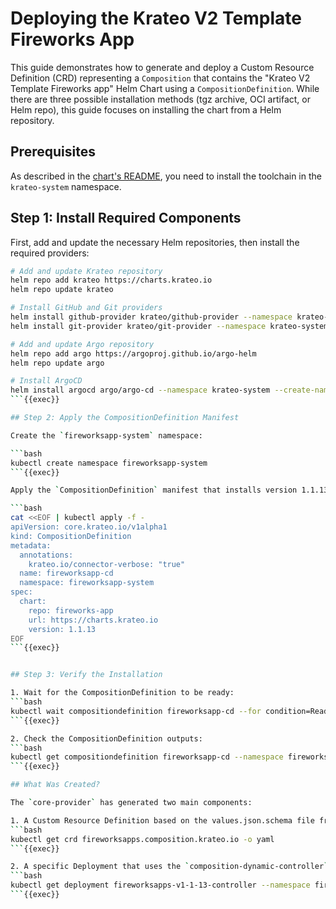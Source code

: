 # Deploying the Krateo V2 Template Fireworks App

This guide demonstrates how to generate and deploy a Custom Resource Definition (CRD) representing a `Composition` that contains the "Krateo V2 Template Fireworks app" Helm Chart using a `CompositionDefinition`. While there are three possible installation methods (tgz archive, OCI artifact, or Helm repo), this guide focuses on installing the chart from a Helm repository.

## Prerequisites

As described in the [chart's README](https://github.com/krateoplatformops/krateo-v2-template-fireworksapp/blob/main/README.md), you need to install the toolchain in the `krateo-system` namespace.

## Step 1: Install Required Components

First, add and update the necessary Helm repositories, then install the required providers:

```bash
# Add and update Krateo repository
helm repo add krateo https://charts.krateo.io
helm repo update krateo

# Install GitHub and Git providers
helm install github-provider krateo/github-provider --namespace krateo-system --create-namespace
helm install git-provider krateo/git-provider --namespace krateo-system --create-namespace

# Add and update Argo repository
helm repo add argo https://argoproj.github.io/argo-helm
helm repo update argo

# Install ArgoCD
helm install argocd argo/argo-cd --namespace krateo-system --create-namespace --wait
```{{exec}}

## Step 2: Apply the CompositionDefinition Manifest

Create the `fireworksapp-system` namespace:

```bash
kubectl create namespace fireworksapp-system
```{{exec}}

Apply the `CompositionDefinition` manifest that installs version 1.1.13 of the chart in the `fireworksapp-system` namespace:

```bash
cat <<EOF | kubectl apply -f -
apiVersion: core.krateo.io/v1alpha1
kind: CompositionDefinition
metadata:
  annotations:
    krateo.io/connector-verbose: "true"
  name: fireworksapp-cd
  namespace: fireworksapp-system
spec:
  chart:
    repo: fireworks-app
    url: https://charts.krateo.io
    version: 1.1.13
EOF
```{{exec}}


## Step 3: Verify the Installation

1. Wait for the CompositionDefinition to be ready:
```bash
kubectl wait compositiondefinition fireworksapp-cd --for condition=Ready=True --timeout=300s --namespace fireworksapp-system
```{{exec}}

2. Check the CompositionDefinition outputs:
```bash
kubectl get compositiondefinition fireworksapp-cd --namespace fireworksapp-system -o yaml
```{{exec}}

## What Was Created?

The `core-provider` has generated two main components:

1. A Custom Resource Definition based on the values.json.schema file from the Helm chart:
```bash
kubectl get crd fireworksapps.composition.krateo.io -o yaml
```{{exec}}

2. A specific Deployment that uses the `composition-dynamic-controller` image. This deployment watches for new Custom Resources related to the generated CRD and the specific version:
```bash
kubectl get deployment fireworksapps-v1-1-13-controller --namespace fireworksapp-system
```{{exec}}